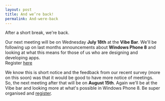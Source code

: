 ```yaml
---
layout: post
title: And we’re back!
permalink: And-were-back
---
```


After a short break, we're back.

Our next meeting will be on Wednesday **July 18th** at the **Vibe Bar**. We'll be following up on last months announcements about **Windows Phone 8** and looking at what this means for those of us who are designing and developing apps.  
Register [here](http://wpug23.eventbrite.com/)

We know this is short notice and the feedback from our recent survey (more on this soon) was that it would be good to have more notice of meetings.  
So, the next meeting after that will be on **August 15th**. Again we'll be at the Vibe bar and looking more at what's possible in Windows Phone 8. Be super organised and [register](http://wpug24.eventbrite.com/).
